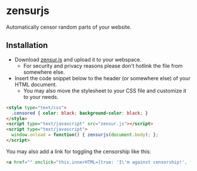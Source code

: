 zensurjs
========

Automatically censor random parts of your website.

Installation
------------

*   Download [zensur.js](zensur.js) and upload it to your webspace.
    *   For security and privacy reasons please don't hotlink the file from somewhere else.
*   Insert the code snippet below to the header (or somewhere else) of your HTML document.
    *   You may also move the stylesheet to your CSS file and customize it to your needs.

```html
<style type="text/css">
  .censored { color: black; background-color: black; }
</style>
<script type="text/javascript" src="zensur.js"></script>
<script type="text/javascript">
  window.onload = function() { zensurjs(document.body); };
</script>
```

You may also add a link for toggling the censorship like this:
```html
<a href="" onclick="this.innerHTML={true: 'I\'m against censorship!', false: 'I like censorship!'}[zensurjs()]; return false;">I'm against censorship!</a>
```
